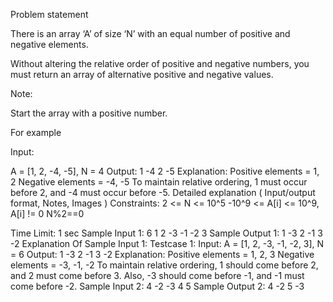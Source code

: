 Problem statement

There is an array ‘A’ of size ‘N’ with an equal number of positive and negative elements.

Without altering the relative order of positive and negative numbers, you must return an array of alternative positive and negative values.

Note:

Start the array with a positive number. 

For example

Input:

A = [1, 2, -4, -5], N = 4
Output:
1 -4  2 -5
Explanation: 
Positive elements = 1, 2
Negative elements = -4, -5
To maintain relative ordering, 1 must occur before 2, and -4 must occur before -5.
Detailed explanation ( Input/output format, Notes, Images )
Constraints:
2 <= N <= 10^5 
-10^9 <= A[i] <= 10^9, A[i] != 0
N%2==0

Time Limit: 1 sec
Sample Input 1:
6 
1 2 -3 -1 -2 3
Sample Output 1:
1 -3 2 -1 3 -2 
Explanation Of Sample Input 1:
Testcase 1:
Input:
A = [1, 2, -3, -1, -2, 3], N = 6
Output:
1 -3 2 -1 3 -2
Explanation: 
Positive elements = 1, 2, 3
Negative elements = -3, -1, -2
To maintain relative ordering, 1 should come before 2, and 2 must come before 3.
Also, -3 should come before -1, and -1 must come before -2.
Sample Input 2:
4
-2 -3 4 5
Sample Output 2:
4 -2 5 -3